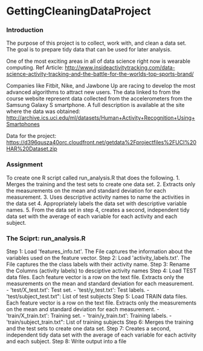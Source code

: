 GettingCleaningDataProject
==========================

### Introduction
The purpose of this project is to collect, work with, and clean a data set. 
The goal is to prepare tidy data that can be used for later analysis. 

One of the most exciting areas in all of data science right now is wearable computing.
Ref Article: http://www.insideactivitytracking.com/data-science-activity-tracking-and-the-battle-for-the-worlds-top-sports-brand/

Companies like Fitbit, Nike, and Jawbone Up are racing to develop the most advanced algorithms to attract new users. 
The data linked to from the course website represent data collected from the accelerometers from the Samsung Galaxy S smartphone. 
A full description is available at the site where the data was obtained:
	http://archive.ics.uci.edu/ml/datasets/Human+Activity+Recognition+Using+Smartphones 

Data for the project:
	https://d396qusza40orc.cloudfront.net/getdata%2Fprojectfiles%2FUCI%20HAR%20Dataset.zip

### Assignment

To create one R script called run_analysis.R that does the following. 
	1. Merges the training and the test sets to create one data set.
	2. Extracts only the measurements on the mean and standard deviation for each measurement. 
	3. Uses descriptive activity names to name the activities in the data set
	4. Appropriately labels the data set with descriptive variable names. 
	5. From the data set in step 4, creates a second, independent tidy data set with the average of each variable for each activity and each subject.

### The Sciprt: run_analysis.R

Step 1: Load 'features_info.txt'. The File captures the information about the variables used on the feature vector.
Step 2: Load 'activity_labels.txt'. The File captures the the class labels with their activity name.
Step 3: Rename the Columns (activity labels) to desciptive activity names
Step 4: Load TEST data files. Each feature vector is a row on the text file. 
	Extracts only the measurements on the mean and standard deviation for each measurement.
	- 'test/X_test.txt': Test set.
	- 'test/y_test.txt': Test labels.
	- 'test/subject_test.txt": List of test subjects
Step 5: Load TRAIN data files. Each feature vector is a row on the text file. 
	Extracts only the measurements on the mean and standard deviation for each measurement.
	- 'train/X_train.txt': Training set.
	- 'train/y_train.txt': Training labels.
	- 'train/subject_train.txt": List of training subjects
Step 6: Merges the training and the test sets to create one data set.
Step 7: Creates a second, independent tidy data set with the average of each variable for each activity and each subject.
Step 8: Write output into a file
